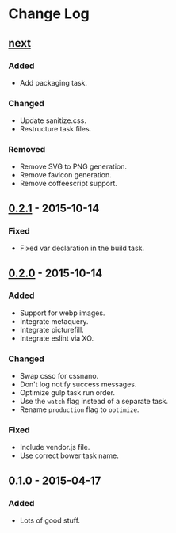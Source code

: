 # Change Log

## [next]

### Added
- Add packaging task.

### Changed
- Update sanitize.css.
- Restructure task files.

### Removed
- Remove SVG to PNG generation.
- Remove favicon generation.
- Remove coffeescript support.

## [0.2.1] - 2015-10-14

### Fixed
- Fixed var declaration in the build task.

## [0.2.0] - 2015-10-14

### Added
- Support for webp images.
- Integrate metaquery.
- Integrate picturefill.
- Integrate eslint via XO.

### Changed
- Swap csso for cssnano.
- Don't log notify success messages.
- Optimize gulp task run order.
- Use the `watch` flag instead of a separate task.
- Rename `production` flag to `optimize`.

### Fixed
- Include vendor.js file.
- Use correct bower task name.

## 0.1.0 - 2015-04-17

### Added
- Lots of good stuff.

[next]: https://github.com/thasmo/gulp.boilerplate/compare/v0.2.1...HEAD
[0.2.1]: https://github.com/thasmo/gulp.boilerplate/compare/v0.2.0...v0.2.1
[0.2.0]: https://github.com/thasmo/gulp.boilerplate/compare/v0.1.0...v0.2.0
